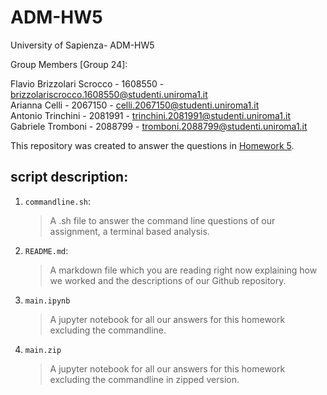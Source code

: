 # ADM-HW5

University of Sapienza- ADM-HW5

Group Members [Group 24]:  

Flavio Brizzolari Scrocco - 1608550 - brizzolariscrocco.1608550@studenti.uniroma1.it  
Arianna Celli - 2067150 - celli.2067150@studenti.uniroma1.it  
Antonio Trinchini - 2081991 - trinchini.2081991@studenti.uniroma1.it  
Gabriele Tromboni - 2088799 - tromboni.2088799@studenti.uniroma1.it  

This repository was created to answer the questions in [Homework 5](https://github.com/lucamaiano/ADM/tree/master/2022/Homework_5).

## script description:

1. `commandline.sh`:
    
    > A .sh file to answer the command line questions of our assignment, a terminal based analysis.

2. `README.md`:

   > A markdown file which you are reading right now explaining how we worked and the descriptions of our Github repository.
    
3. `main.ipynb`

   > A jupyter notebook for all our answers for this homework excluding the commandline.

4. `main.zip`

   > A jupyter notebook for all our answers for this homework excluding the commandline in zipped version.

